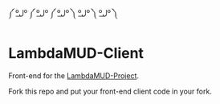 ༼ ºل͟º ༼ ºل͟º ༼ ºل͟º ༽ ºل͟º ༽ ºل͟º ༽
# LambdaMUD-Client
Front-end for the [LambdaMUD-Project](https://github.com/LambdaSchool/LambdaMUD-Project).

Fork this repo and put your front-end client code in your fork.
